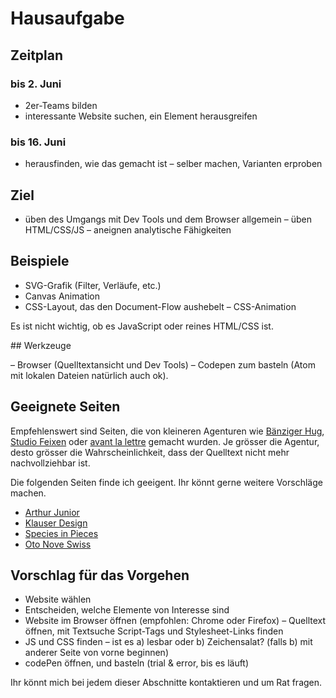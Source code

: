 # Hausaufgabe

## Zeitplan

### bis 2. Juni

- 2er-Teams bilden
- interessante Website suchen, ein Element herausgreifen

### bis 16. Juni

- herausfinden, wie das gemacht ist
– selber machen, Varianten erproben

## Ziel

- üben des Umgangs mit Dev Tools und dem Browser allgemein
– üben HTML/CSS/JS
– aneignen analytische Fähigkeiten

## Beispiele

- SVG-Grafik (Filter, Verläufe, etc.)
- Canvas Animation
- CSS-Layout, das den Document-Flow aushebelt
– CSS-Animation

Es ist nicht wichtig, ob es JavaScript oder reines HTML/CSS ist.

## Werkzeuge

– Browser (Quelltextansicht und Dev Tools)
– Codepen zum basteln (Atom mit lokalen Dateien natürlich auch ok).

## Geeignete Seiten

Empfehlenswert sind Seiten, die von kleineren Agenturen wie [Bänziger Hug](http://www.baenziger-hug.com/), [Studio Feixen](http://www.studiofeixen.ch/) oder [avant la lettre](https://www.avantlalettre.ch/) gemacht wurden. Je grösser die Agentur, desto grösser die Wahrscheinlichkeit, dass der Quelltext nicht mehr nachvollziehbar ist.

Die folgenden Seiten finde ich geeigent. Ihr könnt gerne weitere Vorschläge machen.

- [Arthur Junior](http://arthurjunior.ch/de)
- [Klauser Design](http://www.klauser-design.ch/)
- [Species in Pieces](http://species-in-pieces.com/)
- [Oto Nove Swiss](http://www.otonoveswiss.co.uk/)

## Vorschlag für das Vorgehen

- Website wählen
- Entscheiden, welche Elemente von Interesse sind
- Website im Browser öffnen (empfohlen: Chrome oder Firefox)
– Quelltext öffnen, mit Textsuche Script-Tags und Stylesheet-Links finden
- JS und CSS finden – ist es a) lesbar oder b) Zeichensalat? (falls b) mit anderer Seite von vorne beginnen)
- codePen öffnen, und basteln (trial & error, bis es läuft)

Ihr könnt mich bei jedem dieser Abschnitte kontaktieren und um Rat fragen.
